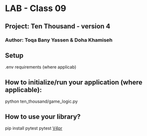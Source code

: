# LAB - Class 09
## Project: Ten Thousand - version 4
### Author: Toqa Bany Yassen & Doha Khamiseh

## Setup
.env requirements (where applicab)

## How to initialize/run your application (where applicable):
python ten_thousand/game_logic.py

## How to use your library?
pip install pytest
pytest
[V4pr](https://github.com/toqawasfi/ten-thousand/pull/3)